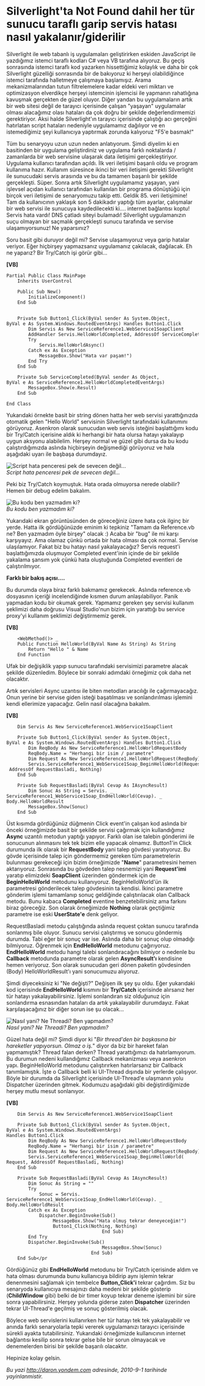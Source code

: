 # Silverlight'ta Not Found dahil her tür sunucu taraflı garip servis hatası nasıl yakalanır/giderilir 

Silverlight ile web tabanlı iş uygulamaları geliştirirken eskiden
JavaScript ile yazdığımız istemci taraflı kodları C\# veya VB tarafına
alıyoruz. Bu geçiş sonrasında istemci taraflı kod yazarken hissettiğimiz
kolaylık ve daha bir çok Silverlight güzelliği sonrasında bir de
bakıyoruz ki herşeyi olabildiğince istemci tarafında halletmeye
çalışmaya başlamışız. Arama mekanizmalarından tutun filtrelemelere kadar
eldeki veri miktarı ve optimizasyon elverdikçe herşeyi istemcinin
işlemcisi ile yapmanın rahatlığına kavuşmak gerçekten de güzel oluyor.
Diğer yandan bu uygulamaların artık bir web sitesi değil de tarayıcı
içerisinde çalışan "yaşayan" uygulamalar olması alacağımız olası
hataları da çok doğru bir şekilde değerlendirmemizi gerektiriyor. Aksi
halde Silverlight'ın tarayıcı içerisinde çalıştığı acı gerçeğini
hatırlatan script hataları nedeniyle uygulamamız dağılıyor ve en
istemediğimiz şeyi kullanıcıya yaptırmak zorunda kalıyoruz "F5'e
basmak!"

Tüm bu senaryoyu uzun uzun neden anlatıyorum. Şimdi diyelim ki en
basitinden bir uygulama geliştirdiniz ve uygulama farklı noktalarda /
zamanlarda bir web servisine ulaşarak data iletişimi gerçekleştiriyor.
Uygulama kullanıcı tarafından açıldı. İlk veri iletişimi başarılı oldu
ve program kullanıma hazır. Kullanım süresince ikinci bir veri iletişimi
gerekti Silverlight ile sunucudaki servis arasında ve bu da tamamen
başarılı bir şekilde gerçekleşti. Süper. Sonra artık Silverlight
uygulamamız yaşayan, yani işlevsel açıdan kullanıcı tarafından
kullanılan bir programa dönüştüğü için birçok veri iletişimi de
senaryomuzu takip etti. Geldik 85. veri iletişimine! Tam da kullanıcının
yaklaşık son 5 dakikadır yaptığı tüm ayarlar, çalışmalar bir web servisi
ile sunucuya kaydedilecekti ki.... internet bağlantısı koptu! Servis
hata vardı! DNS çatladı siteyi bulamadı! Silverlight uygulamanızın suçu
olmayan bir saçmalık gerçekleşti sunucu tarafında ve servise
ulaşamıyorsunuz! Ne yaparsınız?

Soru basit gibi duruyor değil mi? Servise ulaşamıyoruz veya garip
hatalar veriyor. Eğer hiçbirşey yapmazsanız uygulamanız çakılacak,
dağılacak. Eh ne yaparız? Bir Try/Catch işi görür gibi...

**[VB]**

``` {style="font-family: consolas"}
Partial Public Class MainPage
    Inherits UserControl
 
    Public Sub New()
        InitializeComponent()
    End Sub
 
 
    Private Sub Button1_Click(ByVal sender As System.Object, 
ByVal e As System.Windows.RoutedEventArgs) Handles Button1.Click
        Dim Servis As New ServiceReference1.WebService1SoapClient
        AddHandler Servis.HelloWorldCompleted, AddressOf ServiceCompleted
        Try
            Servis.HelloWorldAsync()
        Catch ex As Exception
            MessageBox.Show("Hata var paşam!")
        End Try
    End Sub
 
    Private Sub ServiceCompleted(ByVal sender As Object, 
ByVal e As ServiceReference1.HelloWorldCompletedEventArgs)
        MessageBox.Show(e.Result)
    End Sub
 
End Class
```

Yukarıdaki örnekte basit bir string dönen hatta her web servisi
yarattığınızda otomatik gelen "Hello World" servisinin Silverlight
tarafındaki kullanımını görüyoruz. Asenkron olarak sunucudan web servis
isteğini başlattığımı kodu bir Try/Catch içerisine aldık ki herhangi bir
hata olursa hatayı yakalayıp uygun aksyonu alabilelim. Herşey normal ve
güzel gibi dursa da bu kodu çalıştırdığımızda aslında hiçbirşeyin
değişmediği görüyoruz ve hala aşağıdaki uyarı ile başbaşa durumdayız.

![Script hata penceresi pek de sevecen
değil...](../media/Silverlight_ta_Not_Found_dahil_her_tur_sunucu_tarafli_garip_servis_hatasi_nasil_yakalanir_ve_giderilir/01092010_1.png)\
*Script hata penceresi pek de sevecen değil...*

Peki biz Try/Catch koymuştuk. Hata orada olmuyorsa nerede olabilir?
Hemen bir debug edelim bakalım.

![Bu kodu ben yazmadım
ki?](../media/Silverlight_ta_Not_Found_dahil_her_tur_sunucu_tarafli_garip_servis_hatasi_nasil_yakalanir_ve_giderilir/01092010_2.png)\
*Bu kodu ben yazmadım ki?*

Yukarıdaki ekran görüntüsünden de göreceğiniz üzere hata çok ilginç bir
yerde. Hatta ilk gördüğünüzde eminim ki tepkiniz "Tamam da Reference.vb
ne? Ben yazmadım öyle birşey" olacak :) Acaba bir "bug" ile mi karşı
karşıyayız. Ama olamaz çünkü ortada bir hata olması da çok normal.
Servise ulaşılamıyor. Fakat biz bu hatayı nasıl yakalayacağız? Servis
request'i başlattığımızda oluşmuyor Completed event'inin içinde de bir
şekilde yakalama şansım yok çünkü hata oluştuğunda Completed eventleri
de çalıştırılmıyor.

**Farklı bir bakış açısı....**

Bu durumda olaya biraz farklı bakmamız gerekecek. Aslında reference.vb
dosyasının içeriği incelendiğinde kısmen durum anlaşılabiliyor. Panik
yapmadan kodu bir okumak gerek. Yapmamız gereken şey servisi kullanım
şeklimizi daha doğrusu Visual Studio'nun bizim için yarattığı bu service
proxy'yi kullanım şeklimizi değiştirmemiz gerek.

**[VB]**

``` {style="font-family: consolas"}
    <WebMethod()> _
    Public Function HelloWorld(ByVal Name As String) As String
        Return "Hello " & Name
    End Function
```

Ufak bir değişiklik yapıp sunucu tarafındaki servisimizi parametre
alacak şekilde düzenledim. Böylece bir sonraki adımdaki örneğimiz çok
daha net olacaktır.

Artık servisleri Async uzantısı ile biten metodları aracılığı ile
çağırmayacağız. Onun yerine bir servise giden isteği başatılması ve
sonlandırılması işlemini kendi ellerimize yapacağız. Gelin nasıl
olacağına bakalım.

**[VB]**

``` {style="font-family: consolas"}
    Dim Servis As New ServiceReference1.WebService1SoapClient
 
    Private Sub Button1_Click(ByVal sender As System.Object, 
ByVal e As System.Windows.RoutedEventArgs) Handles Button1.Click
        Dim ReqBody As New ServiceReference1.HelloWorldRequestBody
        ReqBody.Name = "Herhangi bir isim / parametre"
        Dim Request As New ServiceReference1.HelloWorldRequest(ReqBody)
        Servis.ServiceReference1_WebService1Soap_BeginHelloWorld(Request,
 AddressOf RequestBasladi, Nothing)
    End Sub
 
    Private Sub RequestBasladi(ByVal Cevap As IAsyncResult)
        Dim Sonuc As String = Servis. _
ServiceReference1_WebService1Soap_EndHelloWorld(Cevap). _
Body.HelloWorldResult
        MessageBox.Show(Sonuc)
    End Sub
```

Üst kısımda gördüğünüz düğmenin Click event'in çalışan kod aslında bir
önceki örneğimizde basit bir şekilde servisi çağırmak için kullandığımız
**Async** uzantılı metodun yaptığı yapıyor. Farklı olan ise talebin
gönderimi ile sonucunun alınmasını tek tek bizim elle yapacak olmamız.
Button1'in Click durumunda ilk olarak bir **RequestBody** yani talep
gövdesi yaratıyoruz. Bu gövde içerisinde talep için göndermemiz gereken
tüm parametrelerin bulunması gerekeceği için bizim örneğimizde
"**Name**" parametresini hemen aktarıyoruz. Sonrasında bu gövdeden talep
nesnemizi yani **Request'imi** yaratıp elimizdeki **SoapClient**
üzerinden göndermek için de **BeginHelloWorld** metodunu kullanıyoruz.
BeginHelloWorld'ün ilk parametresi gönderilecek talep gövdesinin ta
kendisi. İkinci parametre gönderim işlemi tamamlanıp sonuç geldiğinde
çalıştırılacak olan Callback metodu. Bunu kabaca **Completed** eventine
benzetebilirsiniz ama farkını biraz göreceğiz. Son olarak örneğimizde
**Nothing** olarak geçtiğimiz parametre ise eski **UserState'e** denk
geliyor.

RequestBasladi metodu çalıştığında aslında request çoktan sunucu
tarafında sonlanmış bile oluyor. Sunucu servisi çalıştırmış ve sonucu
göndermiş durumda. Tabi eğer bir sonuç var ise. Aslında daha bir sonuç
olup olmadığı bilmiyoruz. Öğrenmek için **EndHelloWorld** metodunu
çağırıyoruz. **EndHelloWorld** metodu hangi talebi sonlandıracağını
bilmiyor o nedenle bu **Callback** metodunda parametre olarak gelen
**AsyncResult'ı** kendisine hemen veriyoruz. Son olarak sunucudan geri
dönen paketin gövdesinden (Body) HelloWorldResult'ı yani sonucumuzu
alıyoruz.

Şimdi diyeceksiniz ki "Ne değişti?" Değişen ilk şey şu oldu. Eğer
yukarıdaki kod içerisinde **EndHelloWorld** kısmını bir **Try/Catch**
içerisinde alırsanız her tür hatayı yakalayabilirsiniz. İşlemi
sonlandıran siz olduğunuz için sonlandırma esnasından hataları da artık
yakalayabilir durumdayız. Fakat karşılaşacağınız bir diğer sorun ise şu
olacak...

![Nasıl yani? Ne Threadi? Ben
yapmadım?](../media/Silverlight_ta_Not_Found_dahil_her_tur_sunucu_tarafli_garip_servis_hatasi_nasil_yakalanir_ve_giderilir/01092010_3.png)\
*Nasıl yani? Ne Threadi? Ben yapmadım?*

Güzel hata değil mi? Şimdi diyor ki "*Bir thread'den bir başkasına bir
hareketler yapıyorsun. Olmaz o iş.*" diyor da biz bir hareket falan
yapmamıştık? Thread falan derken? Thread yarattığımızı da
hatırlamıyorum. Bu durumun nedeni kullandığımız Callback mekanizması
veya asenkron yapı. BeginHelloWorld metodunu çalıştırırken hatırlarsanız
bir Callback tanımlamıştık. İşte o Callback belli ki UI-Thread dışında
bir yerlerde çalışıyor. Böyle bir durumda da Silverlight içerisinde
UI-Thread'e ulaşmanın yolu Dispatcher üzerinden gitmek. Kodumuzu
aşağıdaki gibi değiştirdiğimizde herşey mutlu mesut sonlanıyor.

**[VB]**

``` {style="font-family: consolas"}
    Dim Servis As New ServiceReference1.WebService1SoapClient
 
    Private Sub Button1_Click(ByVal sender As System.Object, 
ByVal e As System.Windows.RoutedEventArgs) 
Handles Button1.Click
        Dim ReqBody As New ServiceReference1.HelloWorldRequestBody
        ReqBody.Name = "Herhangi bir isim / parametre"
        Dim Request As New ServiceReference1.HelloWorldRequest(ReqBody)
        Servis.ServiceReference1_WebService1Soap_BeginHelloWorld(
Request, AddressOf RequestBasladi, Nothing)
    End Sub
 
    Private Sub RequestBasladi(ByVal Cevap As IAsyncResult)
        Dim Sonuc As String = ""
        Try
            Sonuc = Servis.
ServiceReference1_WebService1Soap_EndHelloWorld(Cevap). _
Body.HelloWorldResult
        Catch ex As Exception
            Dispatcher.BeginInvoke(Sub()
                 MessageBox.Show("Hata olmuş tekrar deneyeceğim!")
                 Button1_Click(Nothing, Nothing)
                                   End Sub)
        End Try
        Dispatcher.BeginInvoke(Sub()
                                   MessageBox.Show(Sonuc)
                               End Sub)
    End Sub</pr
```

Gördüğünüz gibi **EndHelloWorld** metodunu bir Try/Catch içerisinde
aldım ve hata olması durumunda bunu kullanıcıya bildirip aynı işlemin
tekrar denenmesini sağlamak için tembelce **Button\_Click'i** tekrar
çağırdım. Siz bu senaryoda kullanıcıya mesajınızı daha medeni bir
şekilde gösterip (**ChildWindow** gibi) belki de bir timer koyup tekrar
deneme işlemini bir süre sonra yapabilirsiniz. Herşey yolunda giderse
zaten **Dispatcher** üzerinden tekrar UI-Thread'e geçilmiş ve sonuç
gösterilmiş olacak.

Böylece web servislerini kullanırken her tür hatayı tek tek
yakalayabilir ve anında farklı senaryolarla tepki vererek uygulamanızı
tarayıcı içerisinde sürekli ayakta tutabilirsiniz. Yukarıdaki
örneğimizde kullanıcının internet bağlantısı kesilip sonra tekrar gelse
bile bir sorun olmayacak ve denemelerden birisi bir şekilde başarılı
olacaktır.

Hepinize kolay gelsin.


*Bu yazi http://daron.yondem.com adresinde, 2010-9-1 tarihinde yayinlanmistir.*